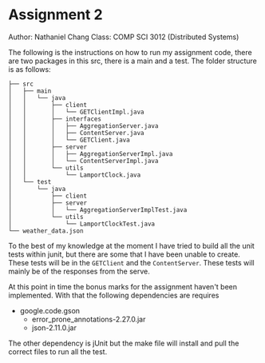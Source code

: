 # Assignment 2
Author: Nathaniel Chang
Class: COMP SCI 3012 (Distributed Systems)

The following is the instructions on how to run my assignment code, there are two packages in this src, there is a main and a test. The folder structure is as follows:

```text
├── src
│   ├── main
│   │   └── java
│   │       ├── client
│   │       │   └── GETClientImpl.java
│   │       ├── interfaces
│   │       │   ├── AggregationServer.java
│   │       │   ├── ContentServer.java
│   │       │   └── GETClient.java
│   │       ├── server
│   │       │   ├── AggregationServerImpl.java
│   │       │   └── ContentServerImpl.java
│   │       └── utils
│   │           └── LamportClock.java
│   └── test
│       └── java
│           ├── client
│           ├── server
│           │   └── AggregationServerImplTest.java
│           └── utils
│               └── LamportClockTest.java
└── weather_data.json
```

To the best of my knowledge at the moment I have tried to build all the unit tests within junit, but there are some that I have been unable to create. These tests will be in the `GETClient` and the `ContentServer`. These tests will mainly be of the responses from the serve.

At this point in time the bonus marks for the assignment haven't been implemented. With that the following dependencies are requires

- google.code.gson
  - error_prone_annotations-2.27.0.jar
  - json-2.11.0.jar

The other dependency is jUnit but the make file will install and pull the correct files to run all the test.
